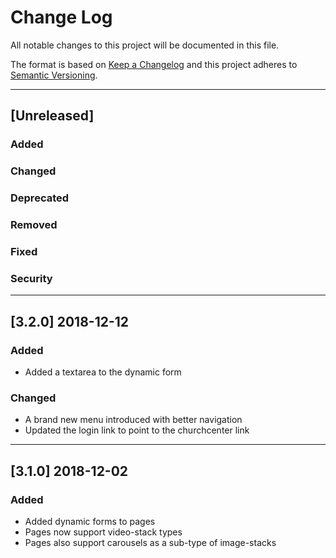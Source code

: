 # Change Log

All notable changes to this project will be documented in this file.

The format is based on [Keep a Changelog](http://keepachangelog.com/) and this project adheres to [Semantic Versioning](http://semver.org/).

---

## [Unreleased]

### Added

### Changed

### Deprecated

### Removed

### Fixed

### Security

---

## [3.2.0] 2018-12-12

### Added

* Added a textarea to the dynamic form

### Changed

* A brand new menu introduced with better navigation
* Updated the login link to point to the churchcenter link

---

## [3.1.0] 2018-12-02

### Added

* Added dynamic forms to pages
* Pages now support video-stack types
* Pages also support carousels as a sub-type of image-stacks
